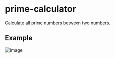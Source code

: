 # prime-calculator
Calculate all prime numbers between two numbers.

## Example
![image](https://github.com/Aeziren/prime-calculator/assets/123553708/eeb3c4e5-0534-4539-ade3-636a648ade6d)
